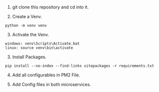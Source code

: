 1. git clone this repository and cd into it.

2. Create a Venv.

```
python -m venv venv
```

3. Activate the Venv.

```
windows: venv\Scripts\Activate.bat
linux: source venv\bin\activate
```

3. Install Packages.

```
pip install --no-index --find-links sitepackages -r requirements.txt
```

4. Add all configurables in PM2 File.

5. Add Config files in both microservices.

